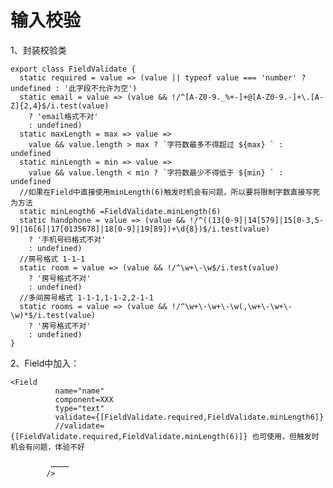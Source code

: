 # 输入校验

1、封装校验类

    export class FieldValidate {
      static required = value => (value || typeof value === 'number' ? undefined : '此字段不允许为空')
      static email = value => (value && !/^[A-Z0-9._%+-]+@[A-Z0-9.-]+\.[A-Z]{2,4}$/i.test(value)
        ? 'email格式不对'
        : undefined)
      static maxLength = max => value =>
        value && value.length > max ? `字符数最多不得超过 ${max} ` : undefined
      static minLength = min => value =>
        value && value.length < min ? `字符数最少不得低于 ${min} ` : undefined
      //如果在Field中直接使用minLength(6)触发时机会有问题，所以要将限制字数直接写死为方法
      static minLength6 =FieldValidate.minLength(6)
      static handphone = value => (value && !/^((13[0-9]|14[579]|15[0-3,5-9]|16[6]|17[0135678]|18[0-9]|19[89])+\d{8})$/i.test(value)
        ? '手机号码格式不对'
        : undefined)
      //房号格式 1-1-1
      static room = value => (value && !/^\w+\-\w$/i.test(value)
        ? '房号格式不对'
        : undefined)
      //多间房号格式 1-1-1,1-1-2,2-1-1
      static rooms = value => (value && !/^\w+\-\w+\-\w(,\w+\-\w+\-\w)*$/i.test(value)
        ? '房号格式不对'
        : undefined)
    }

2、Field中加入：

```
<Field
          name="name"
          component=XXX
          type="text"        
          validate={[FieldValidate.required,FieldValidate.minLength6]}
          //validate={[FieldValidate.required,FieldValidate.minLength(6)]} 也可使用，但触发时机会有问题，体验不好

         …………
        />
```



